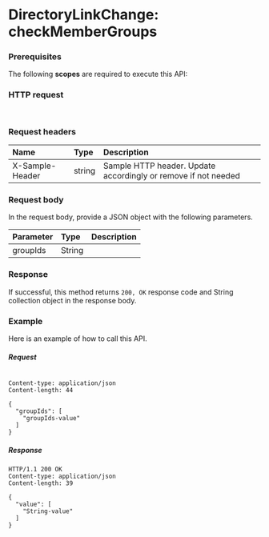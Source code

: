 # DirectoryLinkChange: checkMemberGroups


### Prerequisites
The following **scopes** are required to execute this API: 
### HTTP request
<!-- { "blockType": "ignored" } -->
```http


```
### Request headers
| Name       | Type | Description|
|:---------------|:--------|:----------|
| X-Sample-Header  | string  | Sample HTTP header. Update accordingly or remove if not needed|

### Request body
In the request body, provide a JSON object with the following parameters.

| Parameter	   | Type	|Description|
|:---------------|:--------|:----------|
|groupIds|String||

### Response
If successful, this method returns `200, OK` response code and String collection object in the response body.

### Example
Here is an example of how to call this API.
##### Request
<!-- {
  "blockType": "request",
  "name": "directorylinkchange_checkmembergroups"
}-->
```http

Content-type: application/json
Content-length: 44

{
  "groupIds": [
    "groupIds-value"
  ]
}
```

##### Response
<!-- {
  "blockType": "response",
  "truncated": false,
  "@odata.type": "string"
} -->
```http
HTTP/1.1 200 OK
Content-type: application/json
Content-length: 39

{
  "value": [
    "String-value"
  ]
}
```

<!-- uuid: e8d77d37-aca2-4d46-a7a6-14b376b14b7d
2015-10-16 23:06:04 UTC -->
<!-- {
  "type": "#page.annotation",
  "description": "DirectoryLinkChange: checkMemberGroups",
  "keywords": "",
  "section": "documentation",
  "tocPath": ""
}-->